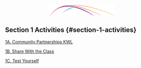 <div style="text-align:center"><img src="/logo/Connectedlib-Logo-Graph.png"></div>

## Section 1 Activities {#section-1-activities}

[1A. Community Partnerships KWL](/1_introduction/section_1_activities/activity-1a-community-partnerships-kwl.html)

[1B. Share With the Class](/1_introduction/section_1_activities/1b-share-with-the-class.html)

[1C. Test Yourself](/1_introduction/section_1_activities/1c-test-yourself.html)

